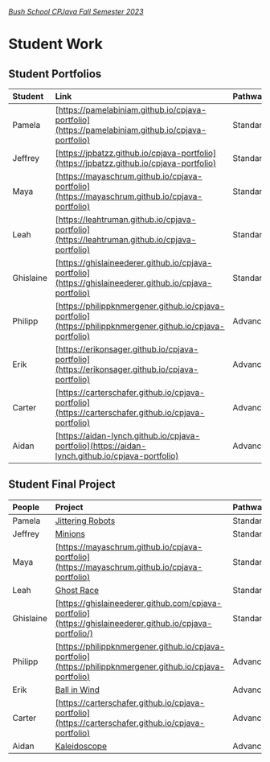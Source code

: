 [_Bush School CPJava Fall Semester 2023_](https://chandrunarayan.github.io/cpjava/)
# Student Work

## Student Portfolios

| Student | Link | Pathway
| :--- | :--- | :--- |
| Pamela | [https://pamelabiniam.github.io/cpjava-portfolio](https://pamelabiniam.github.io/cpjava-portfolio) | Standard
| Jeffrey | [https://jpbatzz.github.io/cpjava-portfolio](https://jpbatzz.github.io/cpjava-portfolio) | Standard
| Maya | [https://mayaschrum.github.io/cpjava-portfolio](https://mayaschrum.github.io/cpjava-portfolio) | Standard
| Leah | [https://leahtruman.github.io/cpjava-portfolio](https://leahtruman.github.io/cpjava-portfolio) | Standard
| Ghislaine | [https://ghislaineederer.github.io/cpjava-portfolio](https://ghislaineederer.github.io/cpjava-portfolio) | Standard
| Philipp | [https://philippknmergener.github.io/cpjava-portfolio](https://philippknmergener.github.io/cpjava-portfolio) | Advanced
| Erik | [https://erikonsager.github.io/cpjava-portfolio](https://erikonsager.github.io/cpjava-portfolio) | Advanced
| Carter | [https://carterschafer.github.io/cpjava-portfolio](https://carterschafer.github.io/cpjava-portfolio) | Advanced
| Aidan | [https://aidan-lynch.github.io/cpjava-portfolio](https://aidan-lynch.github.io/cpjava-portfolio) | Advanced

## Student Final Project

| People | Project | Pathway |
| :--- | :--- | :--- |
| Pamela | [Jittering Robots](https://pamelabiniam.github.io/cpjava-portfolio/Final%20Project/) | Standard
| Jeffrey | [Minions](https://jpbatzz.github.io/cpjava-portfolio/FINAL_PROJECT/) | Standard
| Maya | [https://mayaschrum.github.io/cpjava-portfolio](https://mayaschrum.github.io/cpjava-portfolio) | Standard
| Leah | [Ghost Race](https://editor.p5js.org/cnarayan/present/bkyZHQgrj) | Standard
| Ghislaine | [https://ghislaineederer.github.com/cpjava-portfolio](https://ghislaineederer.github.io/cpjava-portfolio/) | Standard
| Philipp | [https://philippknmergener.github.io/cpjava-portfolio](https://philippknmergener.github.io/cpjava-portfolio) | Advanced
| Erik | [Ball in Wind](https://erikonsager.github.io/cpjava-portfolio/WindBall/index.html) | Advanced
| Carter | [https://carterschafer.github.io/cpjava-portfolio](https://carterschafer.github.io/cpjava-portfolio) | Advanced
| Aidan | [Kaleidoscope](https://aidan-lynch.github.io/cpjava-portfolio/kaleidoscope/) | Advanced
